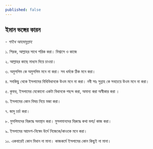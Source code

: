 ```yaml
---
published: false
---
```

## **ইমান ভঙ্গের কারন**

_- শাইখ আহমাদুল্লাহ_




১.  শিরক, আল্লাহর সাথে শরিক  করা। বিশ্বাসে ও কাজে 

২. আল্লাহর কাছে মাধ্যম দিয়ে চাওয়া। 

৩. অমুসলিম কে অমুসলিম মনে না করা। সব ধর্মকে ঠিক মনে করা।

৪. সবকিছু থেকে  ইসলামের বিধিবিধানকে উওম মনে না করা। নবী সাঃ সুন্নাহ কে সবচেয়ে উওম মনে না করা।

৫.  কুফর, ইসলামের যেকোনো একটা বিধানকে পছন্দ  করা, অমান্য করা অস্বীকার করা । 

৬. ইসলামের কোন বিষয় নিয়ে মজা করা।

৭. জাদু চর্চা করা।

৮. মুসলিমদের বিরুদ্ধে  অবস্থান করা। মুসলমানদের বিরুদ্ধে কথা বলা/ কাজ করা।

৯. ইসলামের আদেশ-নিষেদ উর্দে নিজেকে/কাওকে  মনে করা। 

১০. একবারেই কোন বিধান না মানা। কাজকর্মে ইসলামের কোন কিছুই না মানা।







